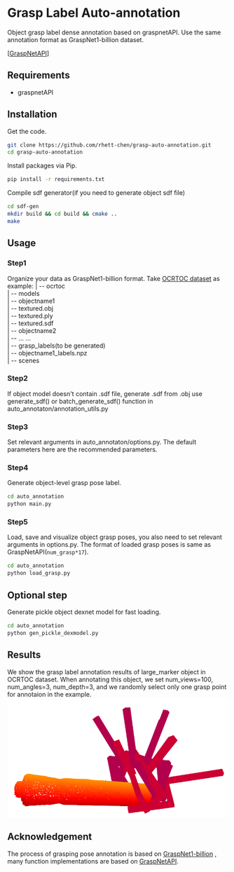 # Grasp Label Auto-annotation

Object grasp label dense annotation based on graspnetAPI. Use the same annotation format as GraspNet1-billion dataset.

[[GraspNetAPI](https://github.com/graspnet/graspnetAPI)]

## Requirements

- graspnetAPI

## Installation

Get the code.

```bash
git clone https://github.com/rhett-chen/grasp-auto-annotation.git
cd grasp-auto-annotation
```

Install packages via Pip.

```bash
pip install -r requirements.txt
```

Compile sdf generator(if you need to generate object sdf file)

```bash
cd sdf-gen
mkdir build && cd build && cmake ..
make
```

## Usage

### Step1

Organize your data as GraspNet1-billion format. Take [OCRTOC dataset](https://github.com/OCRTOC/OCRTOC_dataset_toolkit) as example:
| -- ocrtoc  
      | -- models  
             | -- objectname1  
                   | -- textured.obj  
                   | -- textured.ply  
                   | -- textured.sdf  
             | -- objectname2  
             | -- ... ...  
       | -- grasp_labels(to be generated)  
             | -- objectname1_labels.npz  
       | -- scenes    

### Step2

If object model doesn't contain .sdf file,  generate .sdf from .obj use generate_sdf() or batch_generate_sdf() function in auto_annotaton/annotation_utils.py

### Step3

Set relevant arguments in auto_annotaton/options.py.  The default parameters here are the recommended parameters.

### Step4

Generate object-level grasp pose label.

```bash
cd auto_annotation
python main.py
```

### Step5

Load, save and visualize object grasp poses,  you also need to set relevant arguments in options.py.  The format of loaded grasp poses is same as  GraspNetAPI(`num_grasp*17`).

```bash
cd auto_annotation
python load_grasp.py
```

## Optional step

Generate pickle object dexnet model for fast loading.

```bash
cd auto_annotation
python gen_pickle_dexmodel.py
```

## Results

We show the grasp label annotation results of large_marker object in OCRTOC dataset. When annotating this object, we set num_views=100, num_angles=3,  num_depth=3, and we randomly select only one grasp point for annotaion in the example. ![](./example/large_marker.png)

## Acknowledgement

The process of grasping pose annotation is based on [GraspNet1-billion](http://openaccess.thecvf.com/content_CVPR_2020/papers/Fang_GraspNet-1Billion_A_Large-Scale_Benchmark_for_General_Object_Grasping_CVPR_2020_paper.pdf) ,  many function implementations are based on [GraspNetAPI](https://github.com/graspnet/graspnetAPI).
